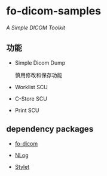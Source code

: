 # fo-dicom-samples

*A Simple DICOM Toolkit*

## 功能

- Simple Dicom Dump

    慎用修改和保存功能

- Worklist SCU

- C-Store SCU

- Print SCU

## dependency packages

- [fo-dicom](https://github.com/fo-dicom/fo-dicom)

- [NLog](https://nlog-project.org/)

- [Stylet](https://github.com/canton7/Stylet)
